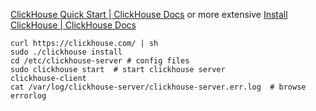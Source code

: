 
[ClickHouse Quick Start | ClickHouse Docs](https://clickhouse.com/docs/en/getting-started/quick-start)
or more extensive
[Install ClickHouse | ClickHouse Docs](https://clickhouse.com/docs/en/install)

```shell
curl https://clickhouse.com/ | sh
sudo ./clickhouse install
cd /etc/clickhouse-server # config files
sudo clickhouse start  # start clickhouse server
clickhouse-client
cat /var/log/clickhouse-server/clickhouse-server.err.log  # browse errorlog
```

